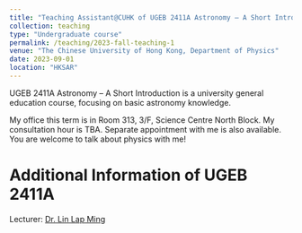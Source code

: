 ```yaml
---
title: "Teaching Assistant@CUHK of UGEB 2411A Astronomy – A Short Introduction"
collection: teaching
type: "Undergraduate course"
permalink: /teaching/2023-fall-teaching-1
venue: "The Chinese University of Hong Kong, Department of Physics"
date: 2023-09-01
location: "HKSAR"
---
```


UGEB 2411A Astronomy – A Short Introduction is a university general education course, focusing on basic astronomy knowledge.

My office this term is in Room 313, 3/F, Science Centre North Block. My consultation hour is TBA.
Separate appointment with me is also available. You are welcome to talk about physics with me!

# Additional Information of UGEB 2411A

Lecturer: [Dr. Lin Lap Ming](https://www.phy.cuhk.edu.hk/people/teaching/lmlin.html)